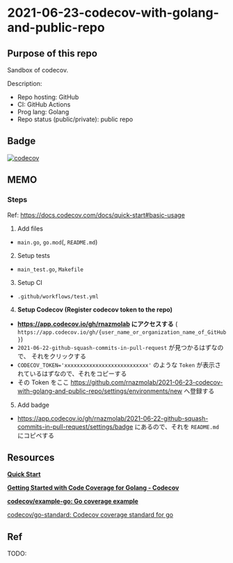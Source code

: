 # 2021-06-23-codecov-with-golang-and-public-repo

## Purpose of this repo

Sandbox of codecov.

Description:

- Repo hosting: GitHub
- CI: GitHub Actions
- Prog lang: Golang
- Repo status (public/private): public repo

## Badge

[![codecov](https://codecov.io/gh/rnazmolab/2021-06-22-github-squash-commits-in-pull-request/branch/main/graph/badge.svg?token=HNM2UVF9N8)](https://codecov.io/gh/rnazmolab/2021-06-22-github-squash-commits-in-pull-request)

## MEMO

### Steps

Ref: https://docs.codecov.com/docs/quick-start#basic-usage

1. Add files
  - `main.go`, `go.mod`(, `README.md`)
2. Setup tests
  - `main_test.go`, `Makefile`
3. Setup CI
  - `.github/workflows/test.yml`
4. **Setup Codecov (Register codecov token to the repo)**
  - **https://app.codecov.io/gh/rnazmolab にアクセスする** ( `https://app.codecov.io/gh/{user_name_or_organization_name_of_GitHub}`)
  - `2021-06-22-github-squash-commits-in-pull-request` が見つかるはずなので、 それをクリックする
  - `CODECOV_TOKEN='xxxxxxxxxxxxxxxxxxxxxxxxxxx'` のような `Token` が表示されているはずなので、それをコピーする
  - その Token をここ https://github.com/rnazmolab/2021-06-23-codecov-with-golang-and-public-repo/settings/environments/new へ登録する
5. Add badge
  - https://app.codecov.io/gh/rnazmolab/2021-06-22-github-squash-commits-in-pull-request/settings/badge にあるので、それを `README.md` にコピペする

## Resources

**[Quick Start](https://docs.codecov.com/docs/quick-start)**

**[Getting Started with Code Coverage for Golang - Codecov](https://about.codecov.io/blog/getting-started-with-code-coverage-for-golang/)**

**[codecov/example-go: Go coverage example](https://github.com/codecov/example-go)**

[codecov/go-standard: Codecov coverage standard for go](https://github.com/codecov/go-standard)

## Ref

TODO:

